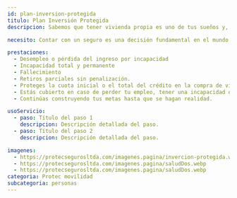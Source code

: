 ```yaml
---
id: plan-inversion-protegida
titulo: Plan Inversión Protegida​​​
descripcion: Sabemos que tener vivienda propia es uno de tus sueños y, en Protec Seguros, nos encargamos de cuidar la inversión que hagas para hacerlo realidad. De esa manera no te preocupas por las diferentes eventualidades que pongan en riesgo tu patrimonio y tu esfuerzo. Con el Plan Inversión Protegida garantizas el pago de la cuota inicial de tu vivienda ante el constructor o la entidad financiera si pierdes tu empleo, quedas inválido o falleces. ¡Permítenos acompañarte para que cumplas tu meta de tener vivienda propia, sea para habitar o invertir!​

necesito: Contar con un seguro es una decisión fundamental en el mundo actual. La vida puede sorprenderte con imprevistos, y estar preparado para afrontarlos es crucial para tu tranquilidad. Este seguro está diseñado para proteger tu bienestar y el de tus seres queridos. Desde la cobertura de tu hogar y bienes personales hasta la salud y responsabilidad civil, cada aspecto está pensado para ofrecerte seguridad. En momentos de crisis, tener un respaldo económico puede marcar la diferencia, permitiéndote recuperarte más rápidamente. Elegir este seguro es un paso proactivo hacia un futuro más seguro y estable, asegurando que tú y tu familia estén protegidos frente a cualquier eventualidad.

prestaciones: 
  - Desempleo o pérdida del ingreso por incapacidad
  - Incapacidad total y permanente
  - Fallecimiento
  - Retiros parciales sin penalización​.
  - Proteges la cuota inicial o el total del crédito en la compra de vivienda.
  - Estás cubierto en caso de perder tu empleo, tener una incapacidad o si se te presenta alguna eventualidad.
  - Continúas construyendo tus metas hasta que se hagan realidad.

usoServicio:
  - paso: Título del paso 1
    descripcion: Descripción detallada del paso.
  - paso: Título del paso 2
    descripcion: Descripción detallada del paso.

imagenes:
  - https://protecsegurosltda.com/imagenes.pagina/invercion-protegida.webp
  - https://protecsegurosltda.com/imagenes.pagina/saludDos.webp
  - https://protecsegurosltda.com/imagenes.pagina/saludDos.webp
categoria: Protec movilidad
subcategoria: personas
---
```

